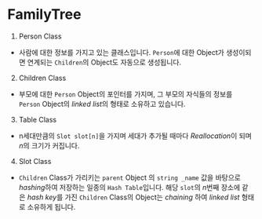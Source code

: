 FamilyTree
==========
1. Person Class
 * 사람에 대한 정보를 가지고 있는 클래스입니다. `Person`에 대한 Object가 생성이되면 연계되는 `Children`의 Object도 자동으로 생성됩니다. 


2. Children Class
 * 부모에 대한 `Person` Object의 포인터를 가지며, 그 부모의 자식들의 정보를 `Person` Object의 *linked list*의 형태로 소유하고 있습니다. 

3. Table Class 
 * n세대만큼의 `Slot slot[n]`을 가지며 세대가 추가될 때마다 *Reallocation*이 되며 *n*의 크기가 커집니다.

4. Slot Class
 * `Children` Class가 가리키는 `parent` Object 의 `string _name` 값을 바탕으로 *hashing*하여 저장하는 일종의 `Hash Table`입니다. 해당 `slot`의 *n*번째 장소에 같은 *hash key*를 가진 `Children` Class의 Object는 *chaining* 하여 *linked list* 형태로 소유하게 됩니다.
